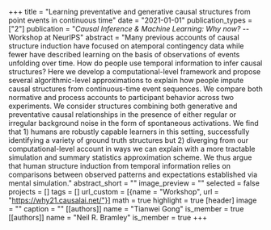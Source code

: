 +++
title = "Learning preventative and generative causal structures from point events in continuous time"
date = "2021-01-01"
publication_types = ["2"]
publication = "_Causal Inference & Machine Learning: Why now?_ -- Workshop at NeurIPS"
abstract = "Many previous accounts of causal structure induction have focused on atemporal contingency data while fewer have described learning on the basis of observations of events unfolding over time. How do people use temporal information to infer causal structures? Here we develop a computational-level framework and propose several algorithmic-level approximations to explain how people impute causal structures from continuous-time event sequences. We compare both normative and process accounts to participant behavior across two experiments. We consider structures combining both generative and preventative causal relationships in the presence of either regular or irregular background noise in the form of spontaneous activations. We find that 1) humans are robustly capable learners in this setting, successfully identifying a variety of ground truth structures but 2) diverging from our computational-level account in ways we can explain with a more tractable simulation and summary statistics approximation scheme. We thus argue that human structure induction from temporal information relies on comparisons between observed patterns and expectations established via mental simulation."
abstract_short = ""
image_preview = ""
selected = false
projects = []
tags = []
url_custom = [{name = "Workshop", url = "https://why21.causalai.net/"}]
math = true
highlight = true
[header]
image = ""
caption = ""
[[authors]]
	name = "Tianwei Gong"
	is_member = true
[[authors]]
	name = "Neil R. Bramley"
	is_member = true
+++
